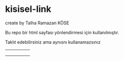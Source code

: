 # kisisel-link  
create by Talha Ramazan KÖSE  
<p>Bu repo bir html sayfası yönlendirmesi için kullanılmıştır.<p>  
<p>Taklıt edebilirsiniz ama aynısnı kullanamazsınız<p>


|   	|   	|   	|   	|   	|
|---	|---	|---	|---	|---	|
|   	|   	|   	|   	|   	|
|   	|   	|   	|   	|   	|
|   	|   	|   	|   	|   	|
